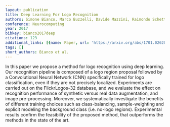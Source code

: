 ```yaml
---
layout: publication
title: Deep Learning For Logo Recognition
authors: Simone Bianco, Marco Buzzelli, Davide Mazzini, Raimondo Schettini
conference: Neurocomputing
year: 2017
bibkey: bianco2017deep
citations: 123
additional_links: [{name: Paper, url: 'https://arxiv.org/abs/1701.02620'}]
tags: []
short_authors: Bianco et al.
---
```

In this paper we propose a method for logo recognition using deep learning.
Our recognition pipeline is composed of a logo region proposal followed by a
Convolutional Neural Network (CNN) specifically trained for logo
classification, even if they are not precisely localized. Experiments are
carried out on the FlickrLogos-32 database, and we evaluate the effect on
recognition performance of synthetic versus real data augmentation, and image
pre-processing. Moreover, we systematically investigate the benefits of
different training choices such as class-balancing, sample-weighting and
explicit modeling the background class (i.e. no-logo regions). Experimental
results confirm the feasibility of the proposed method, that outperforms the
methods in the state of the art.
